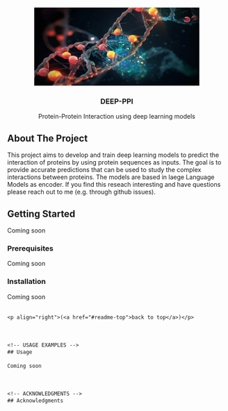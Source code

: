 <!-- PROJECT SHIELDS -->
<!--
*** I'm using markdown "reference style" links for readability.
*** Reference links are enclosed in brackets [ ] instead of parentheses ( ).
*** See the bottom of this document for the declaration of the reference variables
*** for contributors-url, forks-url, etc. This is an optional, concise syntax you may use.
*** https://www.markdownguide.org/basic-syntax/#reference-style-links
-->


<!-- PROJECT LOGO -->
<br />
<div align="center">
  <a href="https://github.com/github_username/repo_name">
    <img src="Goldilocks_a_DNA_helix_with_glowing_molecules_and_proteins_8dbdb911-87ed-4a53-bad9-95e3302abab9.png" alt="Logo" width="380" height="180">
  </a>

<h3 align="center">DEEP-PPI</h3>

  <p align="center">
    Protein-Protein Interaction using deep learning models 
    <br />
  </p>
</div>



<!-- ABOUT THE PROJECT -->
## About The Project

This project aims to develop and train deep learning models to predict the interaction of proteins by using protein sequences as inputs. 
The goal is to provide accurate predictions that can be used to study the complex interactions between proteins. 
The models are based in laege Language Models as encoder.
If you find this reseach interesting and have questions please reach out to me (e.g. through github issues).


<!-- GETTING STARTED -->
## Getting Started

Coming soon

### Prerequisites

Coming soon


### Installation

Coming soon

   ```

<p align="right">(<a href="#readme-top">back to top</a>)</p>



<!-- USAGE EXAMPLES -->
## Usage

Coming soon



<!-- ACKNOWLEDGMENTS -->
## Acknowledgments
